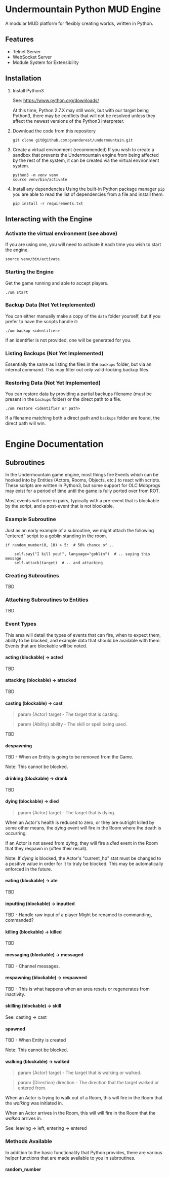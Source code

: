 # Undermountain Python MUD Engine

A modular MUD platform for flexibly creating worlds, written in Python.

## Features
* Telnet Server
* WebSocket Server
* Module System for Extensibility


## Installation
1. Install Python3

    See: https://www.python.org/downloads/

    At this time, Python 2.7.X may still work, but with our target being
    Python3, there may be conflicts that will not be resolved unless they
    affect the newest versions of the Python3 interpreter.

2. Download the code from this repository

    ```
    git clone git@github.com:gvanderest/undermountain.git
    ```

3. Create a virtual environment (recommended)
    If you wish to create a sandbox that prevents the Undermountain engine
    from being affected by the rest of the system, it can be created via
    the virtual environment system.

    ```
    python3 -m venv venv
    source venv/bin/activate
    ```

5. Install any dependencies
    Using the built-in Python package manager `pip` you are able to read the
    list of dependencies from a file and install them.

    ```
    pip install -r requirements.txt
    ```

## Interacting with the Engine

### Activate the virtual environment (see above)

If you are using one, you will need to activate it each time you wish to start
the engine.

    source venv/bin/activate

### Starting the Engine
Get the game running and able to accept players.

    ./um start

### Backup Data (Not Yet Implemented)
You can either manually make a copy of the `data` folder yourself, but if you
prefer to have the scripts handle it:

    ./um backup <identifier>

If an identifier is not provided, one will be generated for you.


### Listing Backups (Not Yet Implemented)
Essentially the same as listing the files in the `backups` folder, but via an
internal command.  This may filter out only valid-looking backup files.


### Restoring Data (Not Yet Implemented)
You can restore data by providing a partial backups filename (must be present
in the `backups` folder) or the direct path to a file.

    ./um restore <identifier or path>

If a filename matching both a direct path and `backups` folder are found, the
direct path will win.


# Engine Documentation

## Subroutines

In the Undermountain game engine, most things fire Events which can be hooked
into by Entities (Actors, Rooms, Objects, etc.) to react with scripts.  These
scripts are written in Python3, but some support for OLC Mobprogs may exist
for a period of time until the game is fully ported over from ROT.

Most events will come in pairs, typically with a pre-event that is blockable
by the script, and a post-event that is not blockable.

### Example Subroutine

Just as an early example of a subroutine, we might attach the following
"entered" script to a goblin standing in the room.

    if random_number(0, 10) > 5:  # 50% chance of ..

        self.say("I kill you!", language="goblin")  # .. saying this message
        self.attack(target)  # .. and attacking

### Creating Subroutines

TBD

### Attaching Subroutines to Entities

TBD

### Event Types

This area will detail the types of events that can fire, when to expect them,
ability to be blocked, and example data that should be available with them.
Events that are blockable will be noted.


#### acting (blockable) -> acted

TBD


#### attacking (blockable) -> attacked

TBD


#### casting (blockable) -> cast
> param {Actor} target - The target that is casting.

> param {Ability} ability - The skill or spell being used.

TBD


#### despawning

TBD - When an Entity is going to be removed from the Game.

Note: This cannot be blocked.


#### drinking (blockable) -> drank

TBD


#### dying (blockable) -> died
> param {Actor} target - The target that is dying.

When an Actor's health is reduced to zero, or they are outright killed by
some other means, the *dying* event will fire in the Room where the
death is occurring.

If an Actor is not saved from *dying*, they will fire a *died* event in the
Room that they respawn in (often their recall).

Note: If *dying* is blocked, the Actor's "current_hp" stat must be changed
to a positive value in order for it to truly be blocked.  This may be
automatically enforced in the future.


#### eating (blockable) -> ate

TBD


#### inputting (blockable) -> inputted

TBD - Handle raw input of a player
Might be renamed to commanding, commanded?


#### killing (blockable) -> killed

TBD


#### messaging (blockable) -> messaged

TBD - Channel messages.


#### respawning (blockable) -> respawned

TBD - This is what happens when an area resets or regenerates from inactivity.


#### skilling (blockable) -> skill

See: casting -> cast


#### spawned

TBD - When Entity is created

Note: This cannot be blocked.


#### walking (blockable) -> walked
> param {Actor} target - The target that is walking or walked.

> param {Direction} direction - The direction that the target walked or
> entered from.

When an Actor is trying to walk out of a Room, this will fire in the Room that
the *walking* was initiated in.

When an Actor arrives in the Room, this will will fire in the Room that the
*walked* arrives in.

See: leaving -> left, entering -> entered


### Methods Available

In addition to the basic functionality that Python provides, there are various
helper functions that are made available to you in subroutines.

#### random_number
